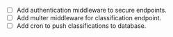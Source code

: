 - [ ] Add authentication middleware to secure endpoints.
- [ ] Add multer middleware for classification endpoint.
- [ ] Add cron to push classifications to database.
